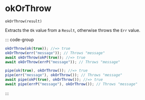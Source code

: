 # okOrThrow

`okOrThrow(result)`

Extracts the `Ok` value from a `Result`, otherwise throws the `Err` value.

::: code-group

```ts [data-first]
okOrThrow(ok(true)); //=> true
okOrThrow(err("message")); // Throws "message"
await okOrThrow(okP(true)); //=> true
await okOrThrow(errP("message")); // Throws "message"
```

```ts [data-last]
pipe(ok(true), okOrThrow()); //=> true
pipe(err("message"), okOrThrow()); // Throws "message"
await pipe(okP(true), okOrThrow()); //=> true
await pipe(errP("message"), okOrThrow()); // Throws "message"
```

:::
